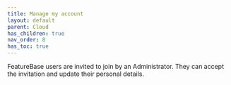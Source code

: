 ```yaml
---
title: Manage my account
layout: default
parent: Cloud
has_children: true
nav_order: 8
has_toc: true
---
```


FeatureBase users are invited to join by an Administrator. They can accept the invitation and update their personal details.
